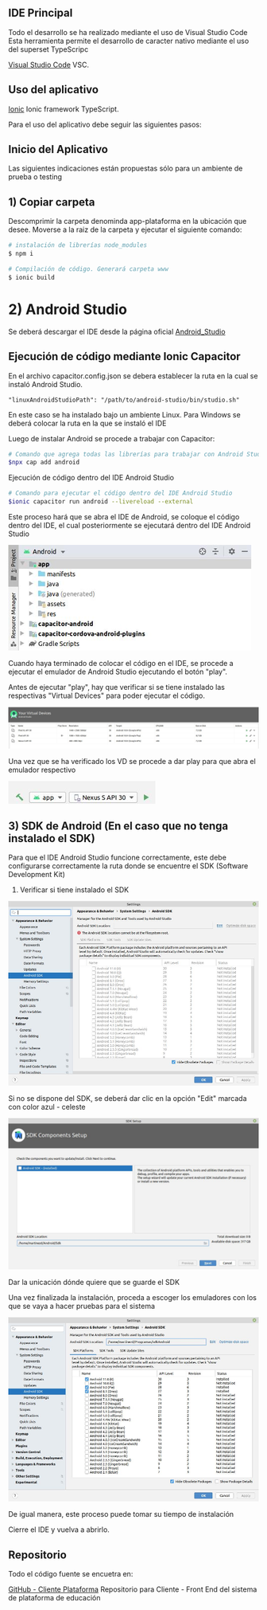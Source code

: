 ## IDE Principal

Todo el desarrollo se ha realizado mediante el uso de Visual Studio Code
Esta herramienta permite el desarrollo de caracter nativo mediante el uso del superset TypeScripc

[Visual Studio Code](https://ionicframework.com/docs/components) VSC.

## Uso del aplicativo

[Ionic](https://ionicframework.com/docs/components) Ionic framework TypeScript.

Para el uso del aplicativo debe seguir las siguientes pasos:

## Inicio del Aplicativo

Las siguientes indicaciones están propuestas sólo para un ambiente de prueba o testing

## 1) Copiar carpeta

Descomprimir la carpeta denominda app-plataforma en la ubicación que desee.
Moverse a la raiz de la carpeta y ejecutar el siguiente comando:

```bash
# instalación de librerías node_modules
$ npm i
```

```bash
# Compilación de código. Generará carpeta www
$ ionic build
```

# 2) Android Studio

Se deberá descargar el IDE desde la página oficial [Android_Studio](https://developer.android.com/studio/)

## Ejecución de código mediante Ionic Capacitor

En el archivo capacitor.config.json se debera establecer la ruta en la cual se instaló Android Studio.

```
"linuxAndroidStudioPath": "/path/to/android-studio/bin/studio.sh"
```

En este caso se ha instalado bajo un ambiente Linux. Para Windows se deberá colocar la ruta en la que se instaló el IDE

Luego de instalar Android se procede a trabajar con Capacitor:

```bash
# Comando que agrega todas las librerías para trabajar con Android Studio
$npx cap add android
```

Ejecución de código dentro del IDE Android Studio

```bash
# Comando para ejecutar el código dentro del IDE Android Studio
$ionic capacitor run android --livereload --external
```

Este proceso hará que se abra el IDE de Android, se coloque el código dentro del IDE, el cual posteriormente se ejecutará dentro del IDE Android Studio

![alt text](./src/assets/android_studio_compilacion.jpg)

Cuando haya terminado de colocar el código en el IDE, se procede a ejecutar el emulador de Android Studio ejecutando el botón "play".

Antes de ejecutar "play", hay que verificar si se tiene instalado las respectivas "Virtual Devices" para poder ejecutar el código.

![alt text](./src/assets/android_studio_virtual_machine.jpg)

Una vez que se ha verificado los VD se procede a dar play para que abra el emulador respectivo

![alt text](./src/assets/android_studio_emulador.jpg)

## 3) SDK de Android (En el caso que no tenga instalado el SDK)

Para que el IDE Android Studio funcione correctamente, este debe configurarse correctamente la ruta donde se encuentre el SDK (Software Development Kit)

1. Verificar si tiene instalado el SDK

![alt text](./src/assets/sdk_android_settings.jpg)

Si no se dispone del SDK, se deberá dar clic en la opción "Edit" marcada con color azul - celeste

![alt text](./src/assets/sdk_android_ubicacion_aviso.jpg)

Dar la unicación dónde quiere que se guarde el SDK

Una vez finalizada la instalación, proceda a escoger los emuladores con los que se vaya a hacer pruebas para el sistema

![alt text](./src/assets/sdk_android_ventana_sdk.jpg)

De igual manera, este proceso puede tomar su tiempo de instalación

Cierre el IDE y vuelva a abrirlo.

## Repositorio

Todo el código fuente se encuetra en:

[GitHub - Cliente Plataforma](https://github.com/DM-UOC/app-plataforma/tree/desarrollo) Repositorio para Cliente - Front End del sistema de plataforma de educación
